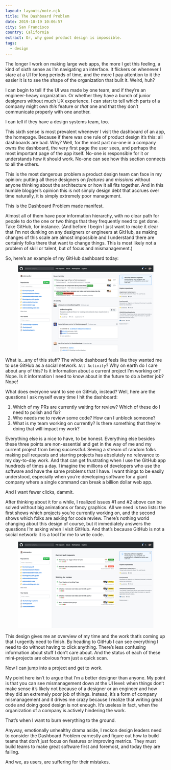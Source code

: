 ```yaml
---
layout: layouts/note.njk
title: The Dashboard Problem
date: 2019-10-19 10:06:57
city: San Francisco
country: California
extract: Or, why good product design is impossible.
tags:
  - design
---
```


The longer I work on making large web apps, the more I get this feeling, a kind of sixth sense as I’m navigating an interface. It flickers on whenever I stare at a UI for long periods of time, and the more I pay attention to it the easier it is to see the shape of the organization that built it. Weird, huh?

I can begin to tell if the UI was made by one team, and if they’re an engineer-heavy organization. Or whether they have a bunch of junior designers without much UX experience. I can start to tell which parts of a company might own _this_ feature or _that_ one and that they don’t communicate properly with one another.

I can tell if they have a design systems team, too.

This sixth sense is most prevalent whenever I visit the dashboard of an app, the homepage. Because if there was one rule of product design it’s this: all dashboards are bad. Why? Well, for the most part no-one in a company owns the dashboard, the very first page the user sees, and perhaps the most important page of the app itself. No-one is responsible for it or understands how it should work. No-one can see how this section connects to all the others.

This is the most dangerous problem a product design team can face in my opinion: putting all these designers on _features_ and _missions_ without anyone thinking about the architecture or how it all fits together. And in this humble blogger’s opinion this is not simply design debt that accrues over time naturally, it is simply extremely poor management.

This is the Dashboard Problem made manifest.

Almost all of them have poor information hierarchy, with no clear path for people to do the one or two things that they frequently need to get done. Take GitHub, for instance. (And before I begin I just want to make it clear that I’m not dunking on any designers or engineers at GitHub, as making changes of this scale are almost impossible and I understand there are certainly folks there that want to change things. This is most likely not a problem of skill or talent, but of focus and mismanagement.)

So, here’s an example of my GitHub dashboard today:

<div class="m-wrapper--full">
  <figure class="m-wrapper--unpadded">
<img class="chrome-shadow" alt="A screenshot of my GitHub dashboard" src="/images/github-redesign-before.jpg" loading="lazy" />
</figure>
</div>

What is...any of this stuff? The whole dashboard feels like they wanted me to use GitHub as a social network. `All Activity`? Why on earth do I care about any of this? Is it information about a current project I’m working on? Nope. Is it information I need to know about in the future to do a better job? Nope!

What does everyone want to see on GitHub, instead? Well, here are the questions I ask myself every time I hit the dashboard:

1. Which of my PRs are currently waiting for review? Which of these do I need to polish and fix?
2. Who needs me to review some code? How can I unblock someone?
3. What is my team working on currently? Is there something that they’re doing that will impact my work?

Everything else is a nice to have, to be honest. Everything else besides these three points are non-essential and get in the way of me and my current project from being successful. Seeing a stream of random folks making pull requests and starring projects has absolutely no relevance to my day-to-day work. And that can get frustrating when I use the GitHub app hundreds of times a day. I imagine the millions of developers who use the software and have the same problems that I have. I want things to be easily understood, especially when you’re developing software for a giant company where a single command can break a billion dollar web app.

And I want fewer clicks, dammit.

After thinking about it for a while, I realized issues #1 and #2 above can be solved without big animations or fancy graphics. All we need is two lists: the first shows which projects you’re currently working on, and the second shows which folks are asking for code review. There’s nothing world changing about this design of course, but it immediately answers the questions I’m asking when I visit GitHub. And that’s because GitHub is not a social network: it is a tool for me to write code.

<div class="m-wrapper--full">
  <figure class="m-wrapper--unpadded">
<img class="chrome-shadow" alt="A screenshot of my GitHub dashboard redesign" src="/images/github-redesign-after.jpg" loading="lazy"/>
</figure>
</div>

This design gives me an overview of my time and the work that’s coming up that I urgently need to finish. By heading to GitHub I can see everything I need to do without having to click anything. There’s less confusing information about stuff I don’t care about. And the status of each of these mini-projects are obvious from just a quick scan.

Now I can jump into a project and get to work.

My point here isn’t to argue that I’m a better designer than anyone. My point is that you can see mismanagement down at the UI level: when things don’t make sense it’s likely not because of a designer or an engineer and how they did an extremely poor job of things. Instead, it’s a form of company mismanagement and it drives me crazy because I realize that writing great code and doing good design is not enough. It’s useless in fact, when the organization of a company is actively hindering the work.

That’s when I want to burn everything to the ground.

Anyway, emotionally unhealthy drama aside, I reckon design leaders need to consider the Dashboard Problem earnestly and figure out how to build teams that don’t just focus on features or improving metrics. They must build teams to make great software first and foremost, and today they are failing.

And we, as users, are suffering for their mistakes.
